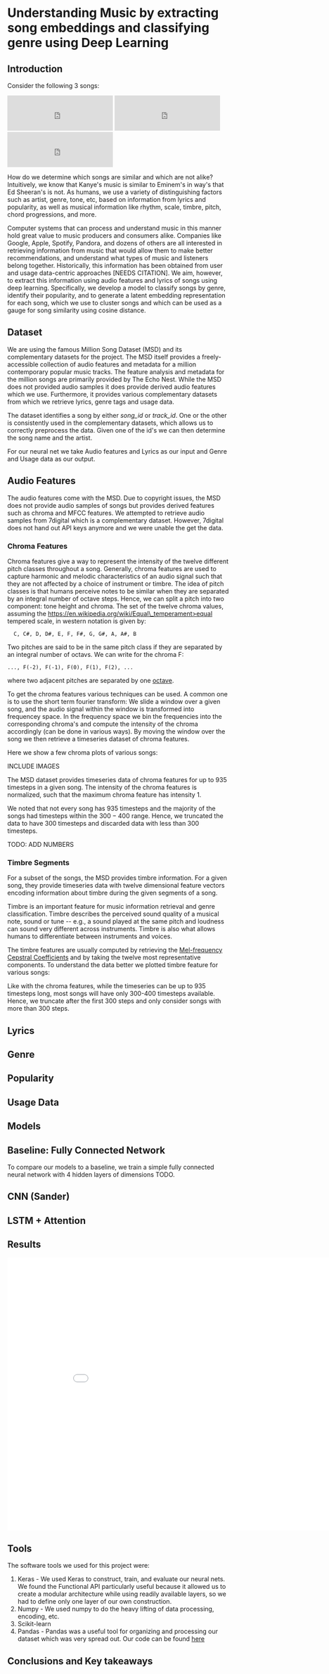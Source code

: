# Understanding Music by extracting song embeddings and classifying genre using Deep Learning
## Introduction
Consider the following 3 songs:
<iframe src="https://open.spotify.com/embed/track/6or1bKJiZ06IlK0vFvY75k" width="240" height="80" frameborder="0" allowtransparency="true" allow="encrypted-media"></iframe>
<iframe src="https://open.spotify.com/embed/track/6fxVffaTuwjgEk5h9QyRjy" width="240" height="80" frameborder="0" allowtransparency="true" allow="encrypted-media"></iframe>
<iframe src="https://open.spotify.com/embed/track/4fzsfWzRhPawzqhX8Qt9F3" width="240" height="80" frameborder="0" allowtransparency="true" allow="encrypted-media"></iframe>

How do we determine which songs are similar and which are not alike? Intuitively, we know that Kanye's music is similar to Eminem's in way's that Ed Sheeran's is not. As humans, we use a variety of distinguishing factors such as artist, genre, tone, etc, based on information from lyrics and popularity, as well as musical information like rhythm, scale, timbre, pitch, chord progressions, and more. 

Computer systems that can process and understand music in this manner hold great value to music producers and consumers alike. Companies like Google, Apple, Spotify, Pandora, and dozens of others are all interested in retrieving information from music that would allow them to make better recommendations, and understand what types of music and listeners belong together. Historically, this information has been obtained from user and usage data-centric approaches [NEEDS CITATION]. We aim, however, to extract this information using audio features and lyrics of songs using deep learning. Specifically, we develop a model to classify songs by genre, identify their popularity, and to generate a latent embedding representation for each song, which we use to cluster songs and which can be used as a gauge for song similarity using cosine distance.

## Dataset
We are using the famous Million Song Dataset (MSD) and its complementary datasets for the project. The MSD itself provides a freely-accessible collection of audio features and metadata for a million contemporary popular music tracks. The feature analysis and metadata for the million songs are primarily provided by The Echo Nest. While the MSD does not provided audio samples it does provide derived audio features which we use. Furthermore, it provides various complementary datasets from which we retrieve lyrics, genre tags and usage data.

The dataset identifies a song by either *song_id* or *track_id*. One or the other is consistently used in the complementary datasets, which allows us to correctly preprocess the data. Given one of the id's we can then determine the song name and the artist. 

For our neural net we take Audio features and Lyrics as our input and Genre and Usage data as our output. 

## Audio Features
The audio features come with the MSD. Due to copyright issues, the MSD does not provide audio samples of songs but provides derived features such as chroma and MFCC features. We attempted to retrieve audio samples from 7digital which is a complementary dataset. However, 7digital does not hand out API keys anymore and we were unable the get the data. 
### Chroma Features
Chroma features give a way to represent the intensity of the twelve different pitch classes throughout a song. Generally, chroma features are used to capture harmonic and melodic characteristics of an audio signal such that they are not affected by a choice of instrument or timbre. The idea of pitch classes is that humans perceive notes to be similar when they are separated by an integral number of octave steps. Hence, we can split a pitch into two component: tone height and chroma. The set of the twelve chroma values, assuming the <a href>https://en.wikipedia.org/wiki/Equal\_temperament>equal tempered scale</a>, in western notation is given by:

      C, C#, D, D#, E, F, F#, G, G#, A, A#, B

Two pitches are said to be in the same pitch class if they are separated by an integral number of octavs. We can write for the chroma F:

    ..., F(-2), F(-1), F(0), F(1), F(2), ...

where two adjacent pitches are separated by one <a href="https://en.wikipedia.org/wiki/Octave">octave</a>.

To get the chroma features various techniques can be used. A common one is to use the short term fourier transform: We slide a window over a given song, and the audio signal within the window is transformed into frequencey space. In the frequency space we bin the frequencies into the corresponding chroma's and compute the intensity of the chroma accordingly (can be done in various ways). By moving the window over the song we then retrieve a timeseries dataset of chroma features. 

Here we show a few chroma plots of various songs:

INCLUDE IMAGES

The MSD dataset provides timeseries data of chroma features for up to 935 timesteps in a given song. The intensity of the chroma features is normalized, such that the maximum chroma feature has intensity 1.

We noted that not every song has $935$ timesteps and the majority of the songs had timesteps within the $300-400$ range. Hence, we truncated the data to have $300$ timesteps and discarded data with less than $300$ timesteps. 

TODO: ADD NUMBERS

### Timbre Segments
For a subset of the songs, the MSD provides timbre information. For a given song, they provide timeseries data with twelve dimensional feature vectors encoding information about timbre during the given segments of a song. 

Timbre is an important feature for music information retrieval and genre classification. Timbre describes the perceived sound quality of a musical note, sound or tune -- e.g., a sound played at the same pitch and loudness can sound very different across instruments. Timbre is also what allows humans to differentiate between instruments and voices.  

The timbre features are usually computed by retrieving the <a href="https://eprints.soton.ac.uk/361426/1/EUSIPCO_2012.pdf">Mel-frequency Cepstral Coefficients</a> and by taking the twelve most representative components. To understand the data better we plotted timbre feature for various songs:

Like with the chroma features, while the timeseries can be up to $935$ timesteps long, most songs will have only 300-400 timesteps available. Hence, we truncate after the first 300 steps and only consider songs with more than 300 steps.
## Lyrics
## Genre
## Popularity
## Usage Data
## Models
## Baseline: Fully Connected Network
To compare our models to a baseline, we train a simple fully connected neural network with 4 hidden layers of dimensions TODO. 
## CNN (Sander)
## LSTM + Attention

## Results
<iframe width="900" height="620" seamless="seamless" frameBorder="0" scrolling="yes" src="Pictures/PlotlyPlots/tsne-scatter-genre.html"></iframe>
      
## Tools
The software tools we used for this project were:
1. Keras - We used Keras to construct, train, and evaluate our neural nets. We found the Functional API particularly useful because it allowed us to create a modular architecture while using readily available layers, so we had to define only one layer of our own construction.
2. Numpy - We used numpy to do the heavy lifting of data processing, encoding, etc.
3. Scikit-learn
4. Pandas - Pandas was a useful tool for organizing and processing our dataset which was very spread out.
Our code can be found <a href="https://github.com/daniellengyel/music-cs182/">here</a>

## Conclusions and Key takeaways


